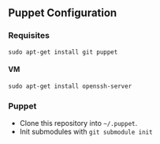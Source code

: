 ## Puppet Configuration

### Requisites

`sudo apt-get install git puppet`

#### VM

`sudo apt-get install openssh-server`

### Puppet

* Clone this repository into `~/.puppet`.
* Init submodules with `git submodule init`
